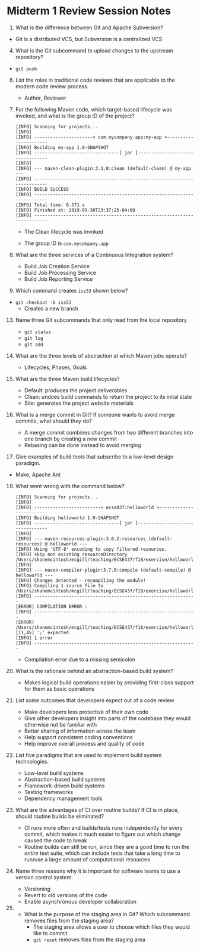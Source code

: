 # Midterm 1 Review Session Notes

1. What is the difference between Git and Apache Subversion?
  
  * Git is a distributed VCS, but Subversion is a centralized VCS
4. What is the Git subcommand to upload changes to the upstream repository?
  
  * `git push`
6. List the roles in traditional code reviews that are applicable to the modern code review process.

   * Author, Reviewer

8. For the following Maven code, which target-based lifecycle was invoked, and what is the group ID of the project?

    ```
    [INFO] Scanning for projects... 
    [INFO]  
    [INFO] ----------------------< com.mycompany.app:my-app >---------------------- 
    [INFO] Building my-app 1.0-SNAPSHOT 
    [INFO] --------------------------------[ jar ]--------------------------------- 
    [INFO]  
    [INFO] --- maven-clean-plugin:3.1.0:clean (default-clean) @ my-app --- 
    [INFO] ------------------------------------------------------------------------ 
    [INFO] BUILD SUCCESS 
    [INFO] ------------------------------------------------------------------------ 
    [INFO] Total time: 0.571 s 
    [INFO] Finished at: 2019-09-30T23:37:25-04:00 
    [INFO] ------------------------------------------------------------------------ 
    ```

	* The Clean lifecycle was invoked

	* The group ID is `com.mycompany.app`

10. What are the three services of a Continuous Integration system?

    * Build Job Creation Service
    * Build Job Processing Service
    * Build Job Reporting Service
11. Which command creates `iss53` shown below?
* `git checkout -b iss53`
  * Creates a new branch

13. Name three Git subcommands that only read from the local repository
    * `git status`
    * `git log`
    * `git add`
14. What are the three levels of abstraction at which Maven jobs operate?
  
    *  Lifecycles, Phases, Goals
15. What are the three Maven build lifecycles?
    * Default: produces the project deliverables
    * Clean: undoes build commands to return the project to its inital state
    * Site: generates the project website materials
16. What is a merge commit in Git? If someone wants to avoid merge commits, what should they do?
    * A merge commit combines changes from two different branches into one branch by creating a new commit
    * Rebasing can be done instead to avoid merging
17. Give examples of build tools that subscribe to a low-level design paradigm.
  
* Make, Apache Ant
  
19. What went wrong with the command below?

    ```
    [INFO] Scanning for projects... 
    [INFO] 
    [INFO] -------------------------< ecse437:helloworld >------------------------- 
    [INFO] Building helloworld 1.0-SNAPSHOT 
    [INFO] --------------------------------[ jar ]--------------------------------- 
    [INFO] 
    [INFO] --- maven-resources-plugin:3.0.2:resources (default-resources) @ helloworld --- 
    [INFO] Using 'UTF-8' encoding to copy filtered resources. 
    [INFO] skip non existing resourceDirectory /Users/shanemcintosh/mcgill/teaching/ECSE437/f18/exercise/helloworld/src/main/resources 
    [INFO] 
    [INFO] --- maven-compiler-plugin:3.7.0:compile (default-compile) @ helloworld --- 
    [INFO] Changes detected - recompiling the module! 
    [INFO] Compiling 1 source file to /Users/shanemcintosh/mcgill/teaching/ECSE437/f18/exercise/helloworld/target/classes 
    [INFO] ------------------------------------------------------------- 
    [ERROR] COMPILATION ERROR : 
    [INFO] ------------------------------------------------------------- 
    [ERROR] /Users/shanemcintosh/mcgill/teaching/ECSE437/f18/exercise/helloworld/src/main/java/ecse437/App.java:[11,45] ';' expected 
    [INFO] 1 error 
    [INFO] ------------------------------------------------------------- 
    ```

	* Compilation error due to a missing semicolon

23. What is the rationale behind an abstraction-based build system?
    * Makes logical build operations easier by providing first-class support for them as basic operations
24. List some outcomes that developers expect out of a code review.
    * Make developers less protective of their own code
    * Give other developers insight into parts of the codebase they would otherwise not be familiar with
    * Better sharing of information across the team
    * Help support consistent coding conventions
    * Help improve overall process and quality of code
25. List five paradigms that are used to implement build system technologies.
    * Low-level build systems
    * Abstraction-based build systems
    * Framework-driven build systems
    * Testing frameworks
    * Dependency management tools
26. What are the advantages of CI over routine builds? If CI is in place, should routine builds be eliminated?
    * CI runs more often and builds/tests runs independently for every commit, which makes it much easier to figure out which change caused the code to break
    * Routine builds can still be run, since they are a good time to run the *entire* test suite, which can include tests that take a long time to run/use a large amount of computational resources
27. Name three reasons why it is important for software teams to use a version control system.
    * Versioning
    * Revert to old versions of the code
    * Enable asynchronous developer collaboration

30. * What is the purpose of the staging area in Git? Which subcommand removes files from the staging area?
      * The staging area allows a user to choose which files they would like to commit
      * `git reset` removes files from the staging area

